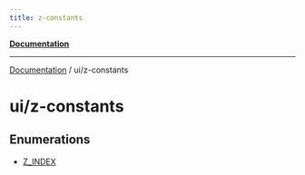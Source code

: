 ```yaml
---
title: z-constants
---
```


[**Documentation**](../../index.md)

***

[Documentation](../../index.md) / ui/z-constants

# ui/z-constants

## Enumerations

- [Z\_INDEX](enumerations/Z_INDEX.md)
